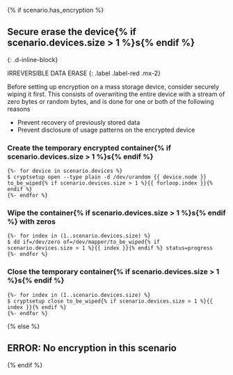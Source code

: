 {% if scenario.has_encryption %}
## Secure erase the device{% if scenario.devices.size > 1 %}s{% endif %}
{: .d-inline-block}

IRREVERSIBLE DATA ERASE
{: .label .label-red .mx-2}

Before setting up encryption on a mass storage device, consider securely wiping it first. This consists of overwriting the entire device with a stream of zero bytes or random bytes, and is done for one or both of the following reasons

- Prevent recovery of previously stored data
- Prevent disclosure of usage patterns on the encrypted device

### Create the temporary encrypted container{% if scenario.devices.size > 1 %}s{% endif %}
```
{%- for device in scenario.devices %}
$ cryptsetup open --type plain -d /dev/urandom {{ device.node }} to_be_wiped{% if scenario.devices.size > 1 %}{{ forloop.index }}{% endif %}
{%- endfor %}
```

### Wipe the container{% if scenario.devices.size > 1 %}s{% endif %} with zeros
```
{%- for index in (1..scenario.devices.size) %}
$ dd if=/dev/zero of=/dev/mapper/to_be_wiped{% if scenario.devices.size > 1 %}{{ index }}{% endif %} status=progress
{%- endfor %}
```

### Close the temporary container{% if scenario.devices.size > 1 %}s{% endif %}
```
{%- for index in (1..scenario.devices.size) %}
$ cryptsetup close to_be_wiped{% if scenario.devices.size > 1 %}{{ index }}{% endif %}
{%- endfor %}
```
{% else %}
## ERROR: No encryption in this scenario
{% endif %}
